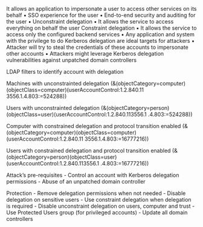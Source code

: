 
It allows an application to impersonate a user to access other services on its behalf 
	▪ SSO experience for the user 
	▪ End-to-end security and auditing for the user
▪ Unconstraint delegation 
	▪ It allows the service to access everything on behalf the user 
Constraint delegation 
	▪ It allows the service to access only the configured backend services 
▪ Any application and system with the privilege to do Kerberos delegation are ideal targets for attackers 
	▪ Attacker will try to steal the credentials of these accounts to impersonate other accounts 
	▪ Attackers might leverage Kerberos delegation vulnerabilities against unpatched domain controllers


LDAP filters to identify account with delegation

 Machines with unconstrainted delegation 
 (&(objectCategory=computer)(objectClass=computer)(userAccountControl:1.2.840.11 3556.1.4.803:=524288)) 
 
Users with unconstrainted delegation
 (&(objectCategory=person)(objectClass=user)(userAccountControl:1.2.840.113556.1 .4.803:=524288)) 
 
 Computer with constrained delegation and protocol transition enabled
  (&(objectCategory=computer)(objectClass=computer)(userAccountControl:1.2.840.11 3556.1.4.803:=16777216)) 
 
 Users with constrained delegation and protocol transition enabled
 (&(objectCategory=person)(objectClass=user)(userAccountControl:1.2.840.113556.1 .4.803:=16777216))


Attack’s pre-requisites - Control an account with Kerberos delegation permissions - Abuse of an unpatched domain controller

Protection - Remove delegation permissions when not needed - Disable delegation on sensitive users - Use constraint delegation when delegation is required - Disable unconstraint delegation on users, computer and trust - Use Protected Users group (for privileged accounts) - Update all domain controllers